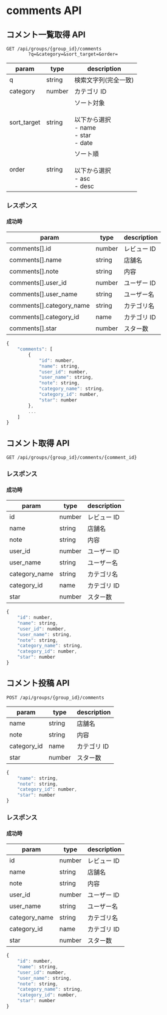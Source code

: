 # comments API

## コメント一覧取得 API

```
GET /api/groups/{group_id}/comments
        ?q=&category=&sort_target=&order=
```

| param       | type   | description                                                  |
| ----------- | ------ | ------------------------------------------------------------ |
| q           | string | 検索文字列(完全一致)                                         |
| category    | number | カテゴリ ID                                                  |
| sort_target | string | ソート対象<br><br>以下から選択<br>- name<br>- star<br>- date |
| order       | string | ソート順<br><br>以下から選択<br>- asc<br>- desc              |

### レスポンス

#### 成功時

| param                    | type   | description |
| ------------------------ | ------ | ----------- |
| comments[].id            | number | レビュー ID |
| comments[].name          | string | 店舗名      |
| comments[].note          | string | 内容        |
| comments[].user_id       | number | ユーザー ID |
| comments[].user_name     | string | ユーザー名  |
| comments[].category_name | string | カテゴリ名  |
| comments[].category_id   | name   | カテゴリ ID |
| comments[].star          | number | スター数    |

```javascript
{
    "comments": [
        {
            "id": number,
            "name": string,
            "user_id": number,
            "user_name": string,
            "note": string,
            "category_name": string,
            "category_id": number,
            "star": number
        },
        ...
    ]
}
```

## コメント取得 API

```
GET /api/groups/{group_id}/comments/{comment_id}
```

### レスポンス

#### 成功時

| param         | type   | description |
| ------------- | ------ | ----------- |
| id            | number | レビュー ID |
| name          | string | 店舗名      |
| note          | string | 内容        |
| user_id       | number | ユーザー ID |
| user_name     | string | ユーザー名  |
| category_name | string | カテゴリ名  |
| category_id   | name   | カテゴリ ID |
| star          | number | スター数    |

```javascript
{
    "id": number,
    "name": string,
    "user_id": number,
    "user_name": string,
    "note": string,
    "category_name": string,
    "category_id": number,
    "star": number
}
```

## コメント投稿 API

```
POST /api/groups/{group_id}/comments
```

| param       | type   | description |
| ----------- | ------ | ----------- |
| name        | string | 店舗名      |
| note        | string | 内容        |
| category_id | name   | カテゴリ ID |
| star        | number | スター数    |

```javascript
{
    "name": string,
    "note": string,
    "category_id": number,
    "star": number
}
```

### レスポンス

#### 成功時

| param         | type   | description |
| ------------- | ------ | ----------- |
| id            | number | レビュー ID |
| name          | string | 店舗名      |
| note          | string | 内容        |
| user_id       | number | ユーザー ID |
| user_name     | string | ユーザー名  |
| category_name | string | カテゴリ名  |
| category_id   | name   | カテゴリ ID |
| star          | number | スター数    |

```javascript
{
    "id": number,
    "name": string,
    "user_id": number,
    "user_name": string,
    "note": string,
    "category_name": string,
    "category_id": number,
    "star": number
}
```

